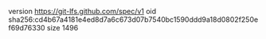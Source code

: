 version https://git-lfs.github.com/spec/v1
oid sha256:cd4b67a4181e4ed8d7a6c673d07b7540bc1590ddd9a18d0802f250ef69d76330
size 1496
